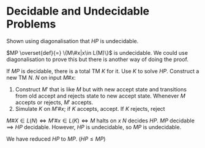 # Decidable and Undecidable Problems

Shown using diagonalisation that $HP$ is undecidable.

$MP \overset{def}{=} \{M\#x|x\in L(M)\}$ is undecidable. We could use diagonalisation to prove this but there is another way of doing the proof.

If $MP$ is decidable, there is a total TM $K$ for it.
Use $K$ to solve $HP$. Construct a new TM $N$.
$N$ on input $M\#x$:

1. Construct $M'$ that is like $M$ but with new accept state and transitions from old accept and rejects state to new accept state.
   Whenever $M$ accepts or rejects, $M'$ accepts.
2. Simulate $K$ on $M'\#x$; if $K$ accepts, accept. If $K$ rejects, reject

$M\#X\in L(N)\iff M'\#x \in L(K)\iff M \text{ halts on }x$
$N$ decides $HP$.
$MP$ decidable $\implies$ $HP$ decidable.
However, $HP$ is undecidable, so $MP$ is undecidable.

We have reduced $HP$ to $MP$. ($HP \leq MP$)